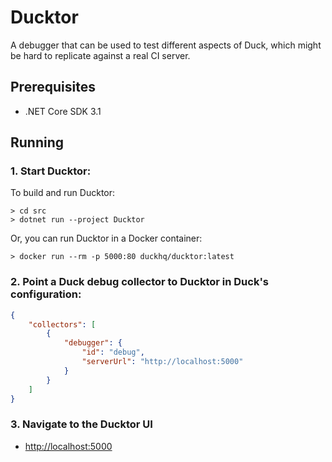 # Ducktor

A debugger that can be used to test different aspects of Duck, which might be hard to replicate against a real CI server.

## Prerequisites

* .NET Core SDK 3.1

## Running

### 1. Start Ducktor:

To build and run Ducktor:

```
> cd src
> dotnet run --project Ducktor
```

Or, you can run Ducktor in a Docker container:

```
> docker run --rm -p 5000:80 duckhq/ducktor:latest
```

### 2. Point a Duck debug collector to Ducktor in Duck's configuration:

```json
{
    "collectors": [
        {
            "debugger": {
                "id": "debug",
                "serverUrl": "http://localhost:5000"
            }
        }
    ]
}
```

### 3. Navigate to the Ducktor UI

* [http://localhost:5000](http://localhost:5000)